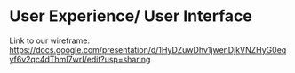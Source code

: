 # User Experience/ User Interface

Link to our wireframe: https://docs.google.com/presentation/d/1HyDZuwDhv1jwenDjkVNZHyG0eqyf6v2qc4dThmI7wrI/edit?usp=sharing
